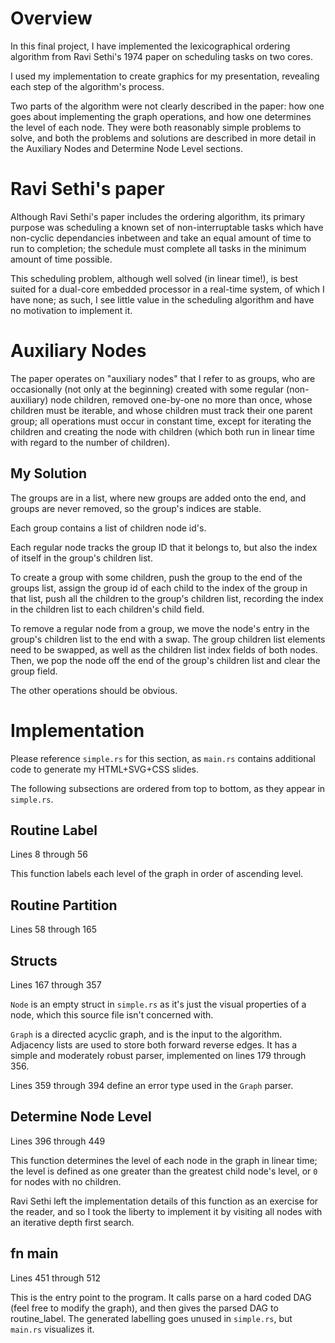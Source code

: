 # Overview
In this final project, I have implemented the lexicographical ordering
algorithm from Ravi Sethi's 1974 paper on scheduling tasks on two cores.

I used my implementation to create graphics for my presentation,
revealing each step of the algorithm's process.

Two parts of the algorithm were not clearly described in the paper:
how one goes about implementing the graph operations, and how one
determines the level of each node.
They were both reasonably simple problems to solve, and both the
problems and solutions are described in more detail in the Auxiliary
Nodes and Determine Node Level sections.



# Ravi Sethi's paper
Although Ravi Sethi's paper includes the ordering algorithm, its
primary purpose was scheduling a known set of non-interruptable tasks
which have non-cyclic dependancies inbetween and take an equal amount
of time to run to completion; the schedule must complete all tasks
in the minimum amount of time possible.

This scheduling problem, although well solved (in linear time!),
is best suited for a dual-core embedded processor in a real-time
system, of which I have none; as such, I see little value in the
scheduling algorithm and have no motivation to implement it.


# Auxiliary Nodes
The paper operates on "auxiliary nodes" that I refer to as groups,
who are occasionally (not only at the beginning)
created with some regular (non-auxiliary) node children,
removed one-by-one no more than once,
whose children must be iterable,
and whose children must track their one parent group;
all operations must occur in constant time,
except for iterating the children and creating the node with children
(which both run in linear time with regard to the number of children).


## My Solution
The groups are in a list, where new groups are added onto the end,
and groups are never removed, so the group's indices are stable.

Each group contains a list of children node id's.

Each regular node tracks the group ID that it belongs to,
but also the index of itself in the group's children list.

To create a group with some children,
push the group to the end of the groups list,
assign the group id of each child to the index of the group in that list,
push all the children to the group's children list,
recording the index in the children list to each children's child field.

To remove a regular node from a group,
we move the node's entry in the group's children list to the end
with a swap.
The group children list elements need to be swapped,
as well as the children list index fields of both nodes.
Then, we pop the node off the end of the group's children list and clear
the group field.

The other operations should be obvious.



# Implementation
Please reference `simple.rs` for this section, as `main.rs` contains
additional code to generate my HTML+SVG+CSS slides.

The following subsections are ordered from top to bottom, as they appear
in `simple.rs`.


## Routine Label
Lines 8 through 56

This function labels each level of the graph in order of ascending level.



## Routine Partition
Lines 58 through 165


## Structs
Lines 167 through 357

`Node` is an empty struct in `simple.rs` as it's just the visual
properties of a node, which this source file isn't concerned with.

`Graph` is a directed acyclic graph, and is the input to the algorithm.
Adjacency lists are used to store both forward reverse edges.
It has a simple and moderately robust parser, implemented on lines 179
through 356.

Lines 359 through 394 define an error type used in the `Graph` parser.


## Determine Node Level
Lines 396 through 449

This function determines the level of each node in the graph in linear
time; the level is defined as one greater than the greatest child node's
level, or `0` for nodes with no children.

Ravi Sethi left the implementation details of this function as an
exercise for the reader, and so I took the liberty to implement it by
visiting all nodes with an iterative depth first search.


## fn main
Lines 451 through 512

This is the entry point to the program.
It calls parse on a hard coded DAG (feel free to modify the graph),
and then gives the parsed DAG to routine_label.
The generated labelling goes unused in `simple.rs`, but `main.rs`
visualizes it.
